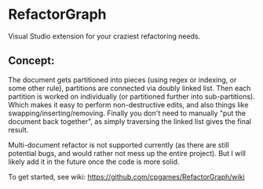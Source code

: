 
# RefactorGraph

Visual Studio extension for your craziest refactoring needs.  

## Concept:  

The document gets partitioned into pieces (using regex or indexing, or some other rule), partitions are connected via doubly linked list.
Then each partition is worked on individually (or partitioned further into sub-partitions). Which makes it easy to perform non-destructive edits, and also things like swapping/inserting/removing.
Finally you don't need to manually "put the document back together", as simply traversing the linked list gives the final result.

Multi-document refactor is not supported currently (as there are still potential bugs, and would rather not mess up the entire project). But I will likely add it in the future once the code is more solid.

To get started, see wiki: https://github.com/cpgames/RefactorGraph/wiki

